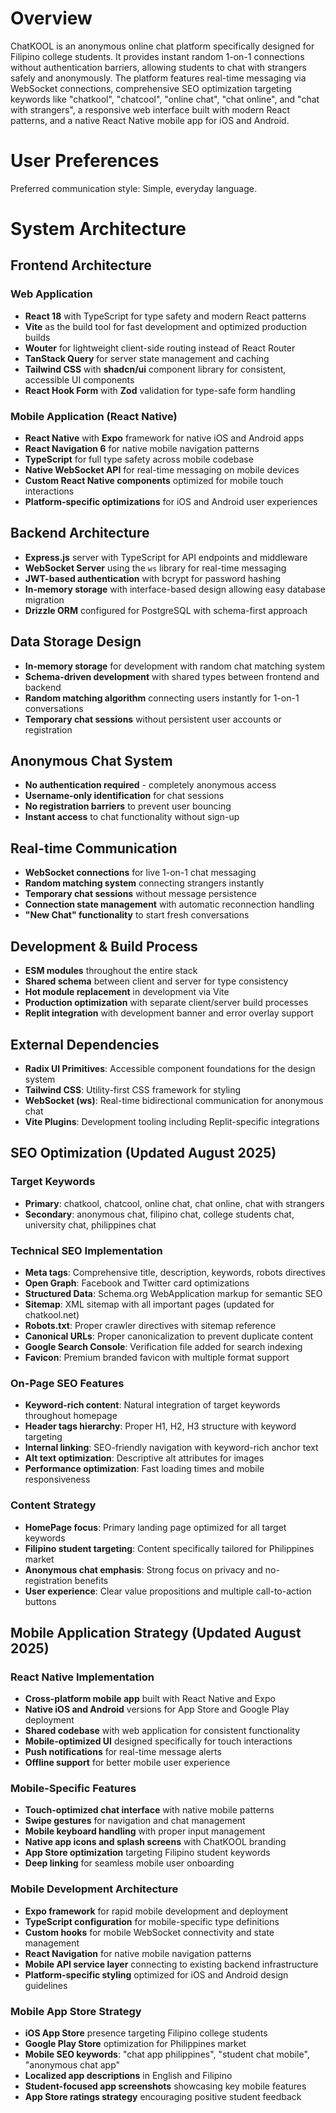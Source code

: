 # Overview

ChatKOOL is an anonymous online chat platform specifically designed for Filipino college students. It provides instant random 1-on-1 connections without authentication barriers, allowing students to chat with strangers safely and anonymously. The platform features real-time messaging via WebSocket connections, comprehensive SEO optimization targeting keywords like "chatkool", "chatcool", "online chat", "chat online", and "chat with strangers", a responsive web interface built with modern React patterns, and a native React Native mobile app for iOS and Android.

# User Preferences

Preferred communication style: Simple, everyday language.

# System Architecture

## Frontend Architecture

### Web Application
- **React 18** with TypeScript for type safety and modern React patterns
- **Vite** as the build tool for fast development and optimized production builds
- **Wouter** for lightweight client-side routing instead of React Router
- **TanStack Query** for server state management and caching
- **Tailwind CSS** with **shadcn/ui** component library for consistent, accessible UI components
- **React Hook Form** with **Zod** validation for type-safe form handling

### Mobile Application (React Native)
- **React Native** with **Expo** framework for native iOS and Android apps
- **React Navigation 6** for native mobile navigation patterns
- **TypeScript** for full type safety across mobile codebase
- **Native WebSocket API** for real-time messaging on mobile devices
- **Custom React Native components** optimized for mobile touch interactions
- **Platform-specific optimizations** for iOS and Android user experiences

## Backend Architecture
- **Express.js** server with TypeScript for API endpoints and middleware
- **WebSocket Server** using the `ws` library for real-time messaging
- **JWT-based authentication** with bcrypt for password hashing
- **In-memory storage** with interface-based design allowing easy database migration
- **Drizzle ORM** configured for PostgreSQL with schema-first approach

## Data Storage Design
- **In-memory storage** for development with random chat matching system
- **Schema-driven development** with shared types between frontend and backend
- **Random matching algorithm** connecting users instantly for 1-on-1 conversations
- **Temporary chat sessions** without persistent user accounts or registration

## Anonymous Chat System
- **No authentication required** - completely anonymous access
- **Username-only identification** for chat sessions
- **No registration barriers** to prevent user bouncing
- **Instant access** to chat functionality without sign-up

## Real-time Communication
- **WebSocket connections** for live 1-on-1 chat messaging
- **Random matching system** connecting strangers instantly
- **Temporary chat sessions** without message persistence
- **Connection state management** with automatic reconnection handling
- **"New Chat" functionality** to start fresh conversations

## Development & Build Process
- **ESM modules** throughout the entire stack
- **Shared schema** between client and server for type consistency
- **Hot module replacement** in development via Vite
- **Production optimization** with separate client/server build processes
- **Replit integration** with development banner and error overlay support

## External Dependencies

- **Radix UI Primitives**: Accessible component foundations for the design system
- **Tailwind CSS**: Utility-first CSS framework for styling
- **WebSocket (ws)**: Real-time bidirectional communication for anonymous chat
- **Vite Plugins**: Development tooling including Replit-specific integrations

## SEO Optimization (Updated August 2025)

### Target Keywords
- **Primary**: chatkool, chatcool, online chat, chat online, chat with strangers
- **Secondary**: anonymous chat, filipino chat, college students chat, university chat, philippines chat

### Technical SEO Implementation
- **Meta tags**: Comprehensive title, description, keywords, robots directives
- **Open Graph**: Facebook and Twitter card optimizations
- **Structured Data**: Schema.org WebApplication markup for semantic SEO
- **Sitemap**: XML sitemap with all important pages (updated for chatkool.net)
- **Robots.txt**: Proper crawler directives with sitemap reference
- **Canonical URLs**: Proper canonicalization to prevent duplicate content
- **Google Search Console**: Verification file added for search indexing
- **Favicon**: Premium branded favicon with multiple format support

### On-Page SEO Features
- **Keyword-rich content**: Natural integration of target keywords throughout homepage
- **Header tags hierarchy**: Proper H1, H2, H3 structure with keyword targeting
- **Internal linking**: SEO-friendly navigation with keyword-rich anchor text
- **Alt text optimization**: Descriptive alt attributes for images
- **Performance optimization**: Fast loading times and mobile responsiveness

### Content Strategy
- **HomePage focus**: Primary landing page optimized for all target keywords
- **Filipino student targeting**: Content specifically tailored for Philippines market
- **Anonymous chat emphasis**: Strong focus on privacy and no-registration benefits
- **User experience**: Clear value propositions and multiple call-to-action buttons

## Mobile Application Strategy (Updated August 2025)

### React Native Implementation
- **Cross-platform mobile app** built with React Native and Expo
- **Native iOS and Android** versions for App Store and Google Play deployment
- **Shared codebase** with web application for consistent functionality
- **Mobile-optimized UI** designed specifically for touch interactions
- **Push notifications** for real-time message alerts
- **Offline support** for better mobile user experience

### Mobile-Specific Features
- **Touch-optimized chat interface** with native mobile patterns
- **Swipe gestures** for navigation and chat management  
- **Mobile keyboard handling** with proper input management
- **Native app icons and splash screens** with ChatKOOL branding
- **App Store optimization** targeting Filipino student keywords
- **Deep linking** for seamless mobile user onboarding

### Mobile Development Architecture
- **Expo framework** for rapid mobile development and deployment
- **TypeScript configuration** for mobile-specific type definitions
- **Custom hooks** for mobile WebSocket connectivity and state management
- **React Navigation** for native mobile navigation patterns
- **Mobile API service layer** connecting to existing backend infrastructure
- **Platform-specific styling** optimized for iOS and Android design guidelines

### Mobile App Store Strategy
- **iOS App Store** presence targeting Filipino college students
- **Google Play Store** optimization for Philippines market
- **Mobile SEO keywords**: "chat app philippines", "student chat mobile", "anonymous chat app"
- **Localized app descriptions** in English and Filipino
- **Student-focused app screenshots** showcasing key mobile features
- **App Store ratings strategy** encouraging positive student feedback
